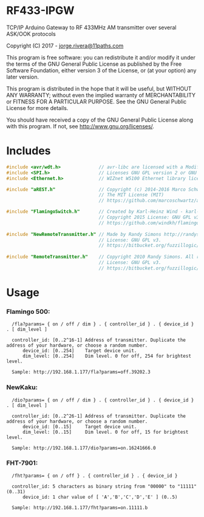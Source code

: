 # RF433-IPGW
TCP/IP Arduino Gateway to RF 433MHz AM transmitter over several ASK/OOK protocols

Copyright (C) 2017 - jorge.rivera@11paths.com

This program is free software: you can redistribute it and/or modify
it under the terms of the GNU General Public License as published by
the Free Software Foundation, either version 3 of the License, or
(at your option) any later version.

This program is distributed in the hope that it will be useful,
but WITHOUT ANY WARRANTY; without even the implied warranty of
MERCHANTABILITY or FITNESS FOR A PARTICULAR PURPOSE.  See the
GNU General Public License for more details.

You should have received a copy of the GNU General Public License
along with this program.  If not, see <http://www.gnu.org/licenses/>.

# Includes
```c
#include <avr/wdt.h>              // avr-libc are licensed with a Modified BSD License, GPL-compatible.
#include <SPI.h>                  // Licenses GNU GPL version 2 or GNU LGPL version 2.1
#include <Ethernet.h>             // WIZnet W5100 Ethernet library license: GNU LGPL

#include "aREST.h"                // Copyright (c) 2014-2016 Marco Schwartz
                                  // The MIT License (MIT)
                                  // https://github.com/marcoschwartz/aREST

#include "FlamingoSwitch.h"       // Created by Karl-Heinz Wind - karl-heinz.wind@web.de
                                  // Copyright 2015 License: GNU GPL v3
                                  // https://github.com/windkh/flamingoswitch
                                  
#include "NewRemoteTransmitter.h" // Made by Randy Simons http://randysimons.nl/
                                  // License: GNU GPL v3. 
                                  // https://bitbucket.org/fuzzillogic/433mhzforarduino
                                  
#include "RemoteTransmitter.h"    // Copyright 2010 Randy Simons. All rights reserved.
                                  // License: GNU GPL v3.
                                  // https://bitbucket.org/fuzzillogic/433mhzforarduino
```                                  
# Usage

### Flamingo 500: 
```  
  /fla?params= { on / off / dim } . { controller_id } . { device_id } . [ dim_level ]

  controller_id: [0..2^16-1] Address of transmitter. Duplicate the address of your hardware, or choose a random number. 
      device_id: [0..254]    Target device unit.
      dim_level: [0..254]    Dim level. 0 for off, 254 for brightest level.

  Sample: http://192.168.1.177/fla?params=off.39202.3 
```   
### NewKaku: 
```
  /dio?params= { on / off / dim } . { controller_id } . { device_id } . [ dim_level ]

  controller_id: [0..2^26-1] Address of transmitter. Duplicate the address of your hardware, or choose a random number. 
      device_id: [0..15]     Target device unit.
      dim_level: [0..15]     Dim level. 0 for off, 15 for brightest level.

  Sample: http://192.168.1.177/dio?params=on.16241666.0
```   
### FHT-7901:  
```
  /fht?params= { on / off } . { controller_id } . { device_id } 

  controller_id: 5 characters as binary string from "00000" to "11111"  (0..31)
      device_id: 1 char value of [ 'A','B','C','D','E' ] (0..5) 

  Sample: http://192.168.1.177/fht?params=on.11111.b
```
 
